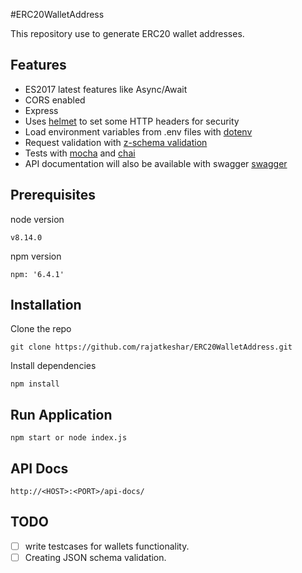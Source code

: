 #ERC20WalletAddress

This repository use to generate ERC20 wallet addresses.

## Features

 - ES2017 latest features like Async/Await
 - CORS enabled
 - Express
 - Uses [helmet](https://github.com/helmetjs/helmet) to set some HTTP headers for security
 - Load environment variables from .env files with [dotenv](https://github.com/motdotla/dotenv)
 - Request validation with [z-schema validation](https://github.com/zaggino/z-schema)
 - Tests with [mocha](https://mochajs.org) and [chai](http://chaijs.com)
 - API documentation will also be available with swagger [swagger](https://swagger.io/)

## Prerequisites

node version
```
v8.14.0
```

npm version
```
npm: '6.4.1'
```
## Installation

Clone the repo
```
git clone https://github.com/rajatkeshar/ERC20WalletAddress.git
```
Install dependencies
```
npm install
```

## Run Application

```
npm start or node index.js
```
## API Docs

```
http://<HOST>:<PORT>/api-docs/
```

## TODO

- [ ] write testcases for wallets functionality.
- [ ] Creating JSON schema validation.
